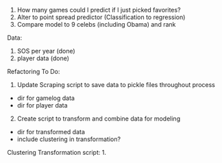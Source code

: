 1. How many games could I predict if I just picked favorites?
2. Alter to point spread predictor (Classification to regression)
3. Compare model to 9 celebs (including Obama) and rank



Data:
1. SOS per year (done)
2. player data (done)

Refactoring To Do:
1. Update Scraping script to save data to pickle files throughout process
  - dir for gamelog data
  - dir for player data
2. Create script to transform and combine data for modeling
  - dir for transformed data
  - include clustering in transformation?


Clustering Transformation script:
1. 
